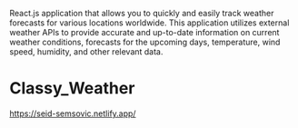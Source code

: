 React.js application that allows you to quickly and easily track weather forecasts for various locations worldwide. This application utilizes external weather APIs to provide accurate and up-to-date information on current weather conditions, forecasts for the upcoming days, temperature, wind speed, humidity, and other relevant data.
# Classy_Weather
https://seid-semsovic.netlify.app/
